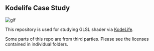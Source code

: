 Kodelife Case Study
--------------

![gif](https://media.giphy.com/media/3og0IUsDqjpRQwePTi/giphy.gif)

This repository is used for studying GLSL shader via [KodeLife](https://hexler.net/software/kodelife).

Some parts of this repo are from third parties. Please see the licenses contained in individual folders.

[Unlicense]: http://unlicense.org/
